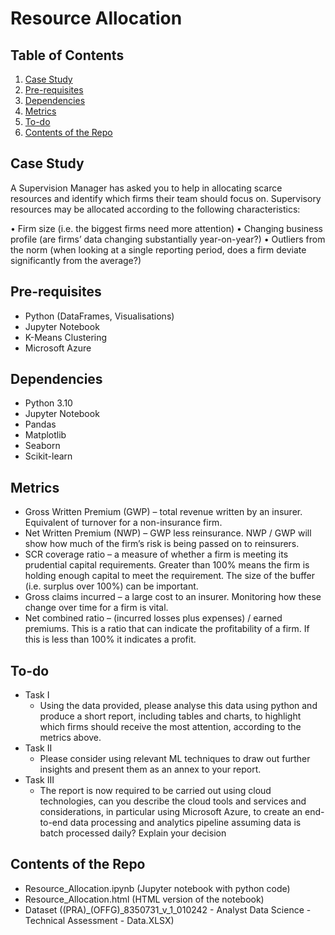 # Resource Allocation

## Table of Contents

1. [Case Study](#introduction)
2. [Pre-requisites](#Prerequisites)
3. [Dependencies](#Depend)
4. [Metrics](#results)
5. [To-do](#todo)
6. [Contents of the Repo](#contents)

## Case Study <a name="introduction"></a>

A Supervision Manager has asked you to help in allocating scarce resources and identify which firms their team should focus on. Supervisory resources may be allocated according to the following characteristics: 

•	Firm size (i.e. the biggest firms need more attention) 
•	Changing business profile (are firms’ data changing substantially year-on-year?) 
•	Outliers from the norm (when looking at a single reporting period, does a firm deviate significantly from the average?) 


## Pre-requisites <a name="Prerequisites"></a>

- Python (DataFrames, Visualisations)
- Jupyter Notebook
- K-Means Clustering
- Microsoft Azure

## Dependencies <a name="Depend"></a>

- Python 3.10
- Jupyter Notebook
- Pandas
- Matplotlib
- Seaborn
- Scikit-learn

## Metrics <a name="results"></a>

- Gross Written Premium (GWP) – total revenue written by an insurer. Equivalent of turnover for a non-insurance firm. 
- Net Written Premium (NWP) – GWP less reinsurance. NWP / GWP will show how much of the firm’s risk is being passed on to reinsurers.
- SCR coverage ratio – a measure of whether a firm is meeting its prudential capital requirements. Greater than 100% means the firm is holding enough capital to meet the requirement. The size of the buffer (i.e. surplus over 100%) can be important. 
- Gross claims incurred – a large cost to an insurer. Monitoring how these change over time for a firm is vital. 
- Net combined ratio – (incurred losses plus expenses) / earned premiums. This is a ratio that can indicate the profitability of a firm. If this is less than 100% it indicates a profit. 

## To-do <a name="todo"></a>

- Task I
	- Using the data provided, please analyse this data using python and produce a short report, including tables and charts, to highlight which firms should receive the most attention, according to the metrics above. 
- Task II
	- Please consider using relevant ML techniques to draw out further insights and present them as an annex to your report.
- Task III
	- The report is now required to be carried out using cloud technologies, can you describe the cloud tools and services and considerations, in particular using Microsoft Azure, to create an end-to-end data processing and analytics pipeline assuming data is batch processed daily?  Explain your decision


## Contents of the Repo <a name="contents"></a>

- Resource_Allocation.ipynb (Jupyter notebook with python code)
- Resource_Allocation.html (HTML version of the notebook)
- Dataset ((PRA)_(OFFG)_8350731_v_1_010242 - Analyst Data Science - Technical Assessment - Data.XLSX)